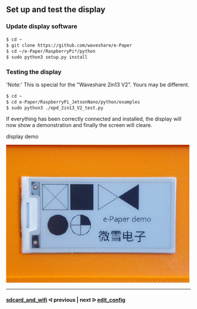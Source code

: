 ## Set up and test the display

### Update display software

```
$ cd ~
$ git clone https://github.com/waveshare/e-Paper
$ cd ~/e-Paper/RaspberryPi*/python
$ sudo python3 setup.py install
```

###  Testing the display

'Note:' This is special for the "Waveshare 2in13 V2". Yours may be different.

```
$ cd ~
$ cd e-Paper/RaspberryPi_JetsonNano/python/examples
$ sudo python3 ./epd_2in13_V2_test.py
```

If everything has been correctly connected and installed, the display will now show a demonstration and finally the screen will cleare.

display demo

<img src="../pictures/display_demo.jpg" width="500">

---

#### [sdcard_and_wifi](/docs/guide/sdcard_and_wifi.md)  ᐊ  previous | next  ᐅ  [edit_config](/docs/guide/edit_config.md)
